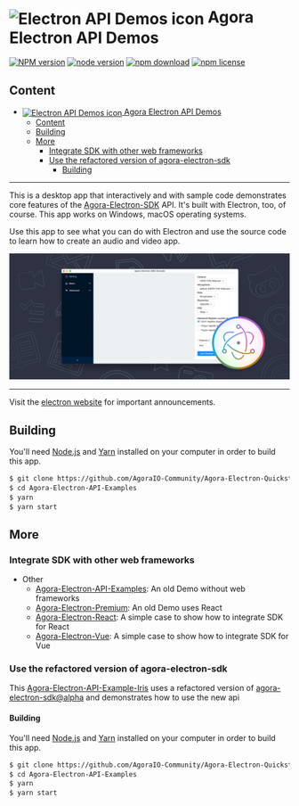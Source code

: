 # <img src="https://cloud.githubusercontent.com/assets/378023/15172388/b2b81950-1790-11e6-9a7c-ccc39912bb3a.png" width="60px" align="center" alt="Electron API Demos icon"> Agora Electron API Demos

[![NPM version][npm-image]][npm-url] [![node version][node-image]][node-url] [![npm download][download-image]][download-url] [![npm license][license-image]][download-url]
<!-- @import "[TOC]" {cmd="toc" depthFrom=1 depthTo=6 orderedList=false} -->

<!-- code_chunk_output -->
## Content
- [<img src="https://cloud.githubusercontent.com/assets/378023/15172388/b2b81950-1790-11e6-9a7c-ccc39912bb3a.png" width="60px" align="center" alt="Electron API Demos icon"> Agora Electron API Demos](#img-srchttpscloudgithubusercontentcomassets37802315172388b2b81950-1790-11e6-9a7c-ccc39912bb3apng-width60px-aligncenter-altelectron-api-demos-icon-agora-electron-api-demos)
  - [Content](#content)
  - [Building](#building)
  - [More](#more)
    - [Integrate SDK with other web frameworks](#integrate-sdk-with-other-web-frameworks)
    - [Use the refactored version of agora-electron-sdk](#use-the-refactored-version-of-agora-electron-sdk)
      - [Building](#building-1)
---
<!-- /code_chunk_output -->


[npm-image]: https://img.shields.io/npm/v/agora-electron-sdk.svg?style=flat-square
[npm-url]: https://npmjs.org/package/agora-electron-sdk
[node-image]: https://img.shields.io/badge/node.js-%3E=_4.0-green.svg?style=flat-square
[node-url]: http://nodejs.org/download/
[download-image]: https://img.shields.io/npm/dm/agora-electron-sdk.svg?style=flat-square
[download-url]: https://npmjs.org/package/agora-electron-sdk
[license-image]: https://img.shields.io/npm/l/agora-electron-sdk.svg

This is a desktop app that interactively and with sample code demonstrates core features of the [Agora-Electron-SDK](https://docs.agora.io/en/Interactive%20Broadcast/API%20Reference/electron/index.html) API. It's built with Electron, too, of course. This app works on Windows, macOS operating systems.

Use this app to see what you can do with Electron and use the source code to learn how to create an audio and video app.

![Electron API Demos Screenshots](./demo.png)

---

Visit the [electron website](https://www.agora.io/en/) for important announcements.

## Building

You'll need [Node.js](https://nodejs.org) and [Yarn](https://yarnpkg.com/) installed on your computer in order to build this app.

```bash
$ git clone https://github.com/AgoraIO-Community/Agora-Electron-Quickstart
$ cd Agora-Electron-API-Examples
$ yarn
$ yarn start
```

## More

### Integrate SDK with other web frameworks

- Other
  - [Agora-Electron-API-Examples]: An old Demo without web frameworks
  - [Agora-Electron-Premium]: An old Demo uses React
  - [Agora-Electron-React]: A simple case to show how to integrate SDK for React
  - [Agora-Electron-Vue]: A simple case to show how to integrate SDK for Vue

### Use the refactored version of agora-electron-sdk

This [Agora-Electron-API-Example-Iris](https://github.com/AgoraIO-Community/Agora-Electron-Quickstart/tree/master/Agora-Electron-API-Example-Iris) uses a refactored version of [agora-electron-sdk@alpha](https://www.npmjs.com/package/agora-electron-sdk) and demonstrates how to use the new api

#### Building

You'll need [Node.js](https://nodejs.org) and [Yarn](https://yarnpkg.com/) installed on your computer in order to build this app.

```bash
$ git clone https://github.com/AgoraIO-Community/Agora-Electron-Quickstart
$ cd Agora-Electron-API-Examples
$ yarn
$ yarn start
```

[agora-electron-api-examples]: https://github.com/AgoraIO-Community/Agora-Electron-Quickstart/tree/master/Other/Agora-Electron-API-Examples
[agora-electron-premium]: https://github.com/AgoraIO-Community/Agora-Electron-Quickstart/tree/master/Other/Agora-Electron-Premium
[agora-electron-react]: https://github.com/AgoraIO-Community/Agora-Electron-Quickstart/tree/master/Other/Agora-Electron-React
[agora-electron-vue]: https://github.com/AgoraIO-Community/Agora-Electron-Quickstart/tree/master/Other/Agora-Electron-Vue
